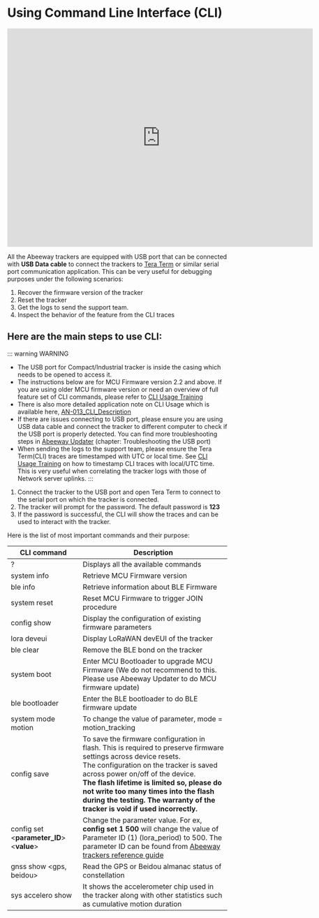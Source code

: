 # Using Command Line Interface (CLI)

<iframe width="700" height="500" src="https://www.youtube.com/embed/X_6mVa-eQFY?list=PLrtUhsI_mcGRt8T_WngKRutpymnq2t8Qc" title="YouTube video player" frameborder="0" allow="accelerometer; autoplay; clipboard-write; encrypted-media; gyroscope; picture-in-picture" allowfullscreen></iframe>

All the Abeeway trackers are equipped with USB port that can be connected with **USB Data cable** to connect the trackers to [Tera Term](https://ttssh2.osdn.jp/index.html.en) or similar serial port communication application. This can be very useful for debugging purposes under the following scenarios:

1. Recover the firmware version of the tracker
2. Reset the tracker
3. Get the logs to send the support team.
4. Inspect the behavior of the feature from the CLI traces

## Here are the main steps to use CLI:
::: warning WARNING
* The USB port for Compact/Industrial tracker is inside the casing which needs to be opened to access it.
* The instructions below are for MCU Firmware version 2.2 and above. If you are using older MCU firmware version or need an overview of full feature set of CLI commands, please refer to [CLI Usage Training](https://actilitysa.sharepoint.com/:f:/t/aby/EgxRhivJUIVNrq1Lwa3qBigBip9FcMMHhBD_ZaA9m8IT6w?e=WLr48X)
* There is also more detailed application note on CLI Usage which is available here, [AN-013_CLI_Description](../../D-Reference/DocLibrary_R/AbeewayTrackers_R.md#application-notes)
* If there are issues connecting to USB port, please ensure you are using USB data cable and connect the tracker to different computer to check if the USB port is properly detected. You can find more troubleshooting steps in [Abeeway Updater](https://github.com/Abeeway/Abeeway-updater) (chapter: Troubleshooting the USB port)
* When sending the logs to the support team, please ensure the Tera Term(CLI) traces are timestamped with UTC or local time. See [CLI Usage Training](../../D-Reference/DocLibrary_R/AbeewayTrackers_R.md#abeeway-firmware-trainings) on how to timestamp CLI traces with local/UTC time. This is very useful when correlating the tracker logs with those of Network server uplinks.
:::

1. Connect the tracker to the USB port and open Tera Term to connect to the serial port on which the tracker is connected.
2. The tracker will prompt for the password. The default password is **123**
3. If the password is successful, the CLI will show the traces and can be used to interact with the tracker.

Here is the list of most important commands and their purpose:

| CLI command | Description | 
| - | ----------- | 
| ? | Displays all the available commands|
| system info | Retrieve MCU Firmware version |
| ble info | Retrieve information about BLE Firmware |
| system reset | Reset MCU Firmware to trigger JOIN procedure |
| config show | Display the configuration of existing firmware parameters |
| lora deveui | Display LoRaWAN devEUI of the tracker |
| ble clear | Remove the BLE bond on the tracker |
| system boot | Enter MCU Bootloader to upgrade MCU Firmware (We do not recommend to this. Please use Abeeway Updater to do MCU firmware update) |
| ble bootloader | Enter the BLE bootloader to do BLE firmware update |
| system mode motion | To change the value of parameter, mode = motion_tracking  |
| config save | To save the firmware configuration in flash. This is required to preserve firmware settings across device resets. </br>The configuration on the tracker is saved across power on/off of the device. </br>**The flash lifetime is limited so, please do not write too many times into the flash during the testing. The warranty of the tracker is void if used incorrectly.** |
| config set <**parameter_ID**> <**value**> | Change the parameter value. For ex, **config set 1 500** will change the value of Parameter ID (1) (lora_period) to 500. The parameter ID can be found from [Abeeway trackers reference guide](../../AbeewayRefGuide/downlink-messages/parameters-configuration/) |
| gnss show <gps, beidou> | Read the GPS or Beidou almanac status of constellation |
| sys accelero show | It shows the accelerometer chip used in the tracker along with other statistics such as cumulative motion duration |


